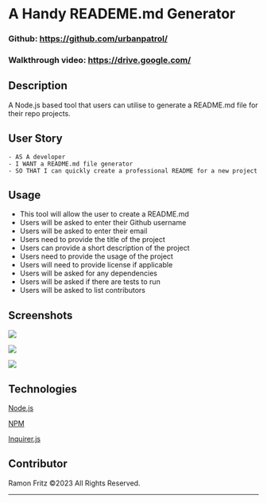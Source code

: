 # A Handy READEME.md Generator

### Github: https://github.com/urbanpatrol/

### Walkthrough video: https://drive.google.com/

## Description
A Node.js based tool that users can utilise to generate a README.md file for their repo projects.

## User Story
```
- AS A developer
- I WANT a README.md file generator
- SO THAT I can quickly create a professional README for a new project
```

## Usage
- This tool will allow the user to create a README.md
- Users will be asked to enter their Github username
- Users will be asked to enter their email
- Users need to provide the title of the project
- Users can provide a short description of the project
- Users need to provide the usage of the project
- Users will need to provide license if applicable
- Users will be asked for any dependencies
- Users will be asked if there are tests to run
- Users will be asked to list contributors


## Screenshots
![](assets/img/terminal-vscode.png)

![](assets/img/readme-vscode.png)

![](assets/img/ready-readme.png)

## Technologies
<p><a href="https://nodejs.org/">Node.js</a></p>
<p><a href="https://www.npmjs.com/">NPM</a></p>
<p><a href="https://www.npmjs.com/package/inquirer">Inquirer.js</a></p>

## Contributor
Ramon Fritz ©2023 All Rights Reserved.
- - -

